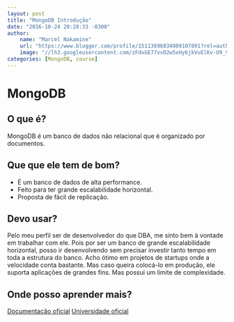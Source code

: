 ```yaml
---
layout: post
title: "MongoDB Introdução"
date: "2016-10-24 20:28:33 -0300"
author:
    name: "Marcel Nakamine"
    url: "https://www.blogger.com/profile/15113696834989107891?rel=author"
    image: "//lh3.googleusercontent.com/zFdxGE77vvD2w5xHy6jkVuElKv-U9_9qLkRYK8OnbDeJPtjSZ82UPq5w6hJ-SA=w35"
categories: [MongoDB, course]
---
```


# MongoDB
## O que é?
MongoDB é um banco de dados não relacional que é organizado por documentos.

## Que que ele tem de bom?
- É um banco de dados de alta performance.
- Feito para ter grande escalabilidade horizontal.
- Proposta de fácil de replicação.

## Devo usar?
Pelo meu perfil ser de desenvolvedor do que DBA, me sinto bem à vontade em trabalhar com ele. Pois por ser um banco de grande escalabilidade horizontal, posso ir desenvolvendo sem precisar investir tanto tempo em toda a estrutura do banco.
Acho ótimo em projetos de startups onde a velocidade conta bastante.
Mas caso queira colocá-lo em produção, ele suporta aplicações de grandes fins. Mas possui um limite de complexidade.

## Onde posso aprender mais?
[Documentação oficial][mondodb-documentation]
[Universidade oficial][mongodb-university]

[mondodb-documentation]: https://docs.mongodb.com/
[mongodb-university]:    https://university.mongodb.com/
